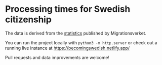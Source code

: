 # Processing times for Swedish citizenship

The data is derived from the [statistics](https://www.migrationsverket.se/Om-Migrationsverket/Statistik/Svenskt-medborgarskap.html) published by Migrationsverket.

You can run the project locally with `python3 -m http.server`
or check out a running live instance at https://becomingswedish.netlify.app/

Pull requests and data improvements are welcome!